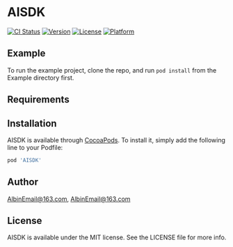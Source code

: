# AISDK

[![CI Status](https://img.shields.io/travis/AlbinEmail@163.com/AISDK.svg?style=flat)](https://travis-ci.org/AlbinEmail@163.com/AISDK)
[![Version](https://img.shields.io/cocoapods/v/AISDK.svg?style=flat)](https://cocoapods.org/pods/AISDK)
[![License](https://img.shields.io/cocoapods/l/AISDK.svg?style=flat)](https://cocoapods.org/pods/AISDK)
[![Platform](https://img.shields.io/cocoapods/p/AISDK.svg?style=flat)](https://cocoapods.org/pods/AISDK)

## Example

To run the example project, clone the repo, and run `pod install` from the Example directory first.

## Requirements

## Installation

AISDK is available through [CocoaPods](https://cocoapods.org). To install
it, simply add the following line to your Podfile:

```ruby
pod 'AISDK'
```

## Author

AlbinEmail@163.com, AlbinEmail@163.com

## License

AISDK is available under the MIT license. See the LICENSE file for more info.
